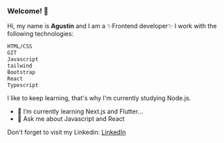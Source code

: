### Welcome! 👋 

Hi, my name is **Agustin** and I am a ✨Frontend developer✨ I work with the following technologies:
```sh
HTML/CSS
GIT
Javascript 
tailwind
Bootstrap
React
Typescript 
```


I like to keep learning, that's why I'm currently studying Node.js.

- 🌱 I’m currently learning Next.js and Flutter...
- 💬 Ask me about Javascript and React

Don't forget to visit my Linkedin: [LinkedIn]


[LinkedIn]:https://www.linkedin.com/in/agustin-molina-994635138/



